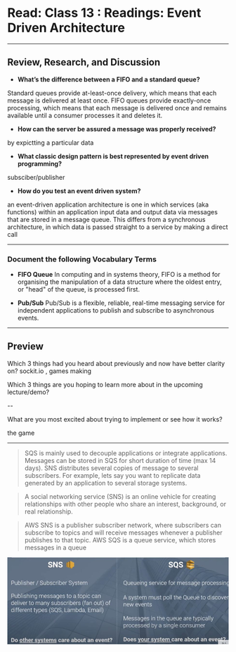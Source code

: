 # Read: Class 13 : Readings: Event Driven Architecture

- - -

## Review, Research, and Discussion


* **What’s the difference between a FIFO and a standard queue?**

Standard queues provide at-least-once delivery, which means that each message is delivered at least once. FIFO queues provide exactly-once processing, which means that each message is delivered once and remains available until a consumer processes it and deletes it.

* **How can the server be assured a message was properly received?**

by expictting a particular data 

* **What classic design pattern is best represented by event driven programming?**

subsciber/publisher 

* **How do you test an event driven system?**

an event-driven application architecture is one in which services (aka functions) within an application input data and output data via messages that are stored in a message queue. This differs from a synchronous architecture, in which data is passed straight to a service by making a direct call

- - -

### Document the following Vocabulary Terms

* **FIFO Queue**  In computing and in systems theory, FIFO is a method for organising the manipulation of a data structure where the oldest entry, or "head" of the queue, is processed first.    
  
* **Pub/Sub** Pub/Sub is a flexible, reliable, real-time messaging service for independent applications to publish and subscribe to asynchronous events.    

--- 

## Preview


Which 3 things had you heard about previously and now have better clarity on?
sockit.io , games making 


Which 3 things are you hoping to learn more about in the upcoming lecture/demo?

--
 
What are you most excited about trying to implement or see how it works?

the game 

---


> SQS is mainly used to decouple applications or integrate applications. Messages can be stored in SQS for short duration of time (max 14 days). SNS distributes several copies of message to several subscribers. For example, lets say you want to replicate data generated by an application to several storage systems.


> A social networking service (SNS) is an online vehicle for creating relationships with other people who share an interest, background, or real relationship.

> AWS SNS is a publisher subscriber network, where subscribers can subscribe to topics and will receive messages whenever a publisher publishes to that topic. AWS SQS is a queue service, which stores messages in a queue

![](1110.JPG)
    

